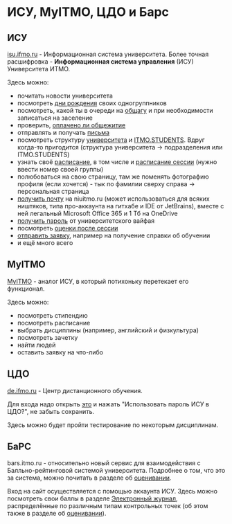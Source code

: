 # ИСУ, MyITMO, ЦДО и Барс

## ИСУ

[isu.ifmo.ru](isu.ifmo.ru) - Информационная система университета. Более точная расшифровка - **Информационная система управления** (ИСУ) Университета ИТМО.


Здесь можно:
- почитать новости университета
- посмотреть [дни рождения](https://isu.ifmo.ru/pls/apex/f?p=2437:18:115728486445011::NO::) своих одногруппников
- посмотреть, какой ты в очереди на [общагу](https://isu.ifmo.ru/pls/apex/f?p=2149:22:108924010819959::NO::P22_LIST:5) и при необходимости записаться на заселение
- проверить, [оплачено ли общежитие](https://isu.ifmo.ru/pls/apex/f?p=2149:23:108924010819959::NO::P23_LIST:5)
- отправлять и получать [письма](https://isu.ifmo.ru/pls/apex/f?p=2002:3:101825569225030::NO:RP:P3_REGION_ID,MESSAGE:inbox,)
- посмотреть структуру [университета](https://isu.ifmo.ru/pls/apex/f?p=2143:10:108924010819959::NO:RP:LIST_STR_STR_ID:1) и [ITMO.STUDENTS](https://isu.ifmo.ru/pls/apex/f?p=2143:10:108924010819959::NO:RP:LIST_STR_STR_ID:30). Вдруг когда-то пригодится (структура университета -> подразделения или ITMO.STUDENTS)
- узнать своё [расписание](https://isu.ifmo.ru/pls/apex/f?p=2143:15:108924010819959::NO::SCH,SCH_SEARCH,SCH_TYPE,SCH_WEEK,SCH_ID,SCH_FOUND:1), в том числе и [расписание сессии](https://isu.ifmo.ru/pls/apex/f?p=2143:15:108924010819959::NO::SCH,SCH_SEARCH,SCH_TYPE,SCH_ID,SCH_FOUND:2,,1,,TRUE) (нужно ввести номер своей группы)
- полюбоваться на свою страницу, там же поменять фотографию профиля (если хочется) - тык по фамилии сверху справа -> персональная страница
- [получить почту](https://isu.ifmo.ru/pls/apex/f?p=2156:5:108924010819959::NO:RP:) на niuitmo.ru (может использоваться для всяких ништяков, типа про-аккаунта на гитхабе и IDE от JetBrains), вместе с ней легальный Microsoft Office 365 и 1 Тб на OneDrive
- [получить пароль](https://isu.ifmo.ru/pls/apex/f?p=2156:6:108924010819959::NO:RP:) от университетского вайфая
- посмотреть [оценки после сессии](https://isu.ifmo.ru/pls/apex/f?p=2437:110:105047200289168::NO::)
- [отправить заявку](https://isu.ifmo.ru/pls/apex/f?p=2010:1:108924010819959), например на получение справки об обучении
- и ещё много всего


## MyITMO

[MyITMO](https://my.itmo.ru/) - аналог ИСУ, в который потихоньку перетекает его функционал.


Здесь можно:
- посмотреть стипендию
- посмотреть расписание
- выбрать дисциплины (например, английский и физкультура)
- посмотреть зачетку
- найти людей
- оставить заявку на что-либо

## ЦДО

[de.ifmo.ru](de.ifmo.ru) - Центр дистанционного обучения.

Для входа надо открыть [это](https://isu.ifmo.ru/pls/apex/f?p=2156:1:108924010819959) и нажать "Использовать пароль ИСУ в ЦДО?", не забыть сохранить.

Здесь можно будет пройти тестирование по некоторым дисциплинам.

## БаРС

bars.itmo.ru - относительно новый сервис для взаимодействия с Балльно-рейтинговой системой университета. Подробнее о том, что это за система, можно почитать в разделе об [оценивании](/study/evaluation.md).

Вход на сайт осуществляется с помощью аккаунта ИСУ. Здесь можно посмотреть свои баллы в разделе [Электронный журнал](https://bars.itmo.ru/bars/journal/), распределённые по различным типам контрольных точек (об этом также в разделе об [оценивании](/study/evaluation.md)).